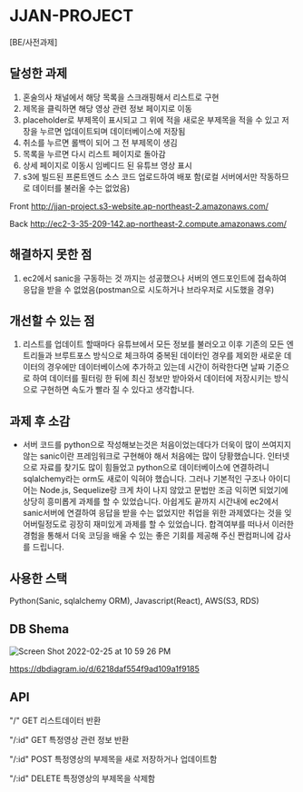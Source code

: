 # JJAN-PROJECT

[BE/사전과제]
## 달성한 과제
1. 혼술의사 채널에서 해당 목록을 스크래핑해서 리스트로 구현
2. 제목을 클릭하면 해당 영상 관련 정보 페이지로 이동
3. placeholder로 부제목이 표시되고 그 위에 적을 새로운 부제목을 적을 수 있고 저장을 누르면 업데이트되며 데이터베이스에 저장됨
4. 취소를 누르면 롤백이 되어 그 전 부제목이 생김
5. 목록을 누르면 다시 리스트 페이지로 돌아감
6. 상세 페이지로 이동시 임베디드 된 유튜브 영상 표시
7. s3에 빌드된 프론트엔드 소스 코드 업로드하여 배포 함(로컬 서버에서만 작동하므로 데이터를 불러올 수는 없었음)

Front
http://jjan-project.s3-website.ap-northeast-2.amazonaws.com/

Back
http://ec2-3-35-209-142.ap-northeast-2.compute.amazonaws.com/
## 해결하지 못한 점
1. ec2에서 sanic을 구동하는 것 까지는 성공했으나 서버의 엔드포인트에 접속하여 응답을 받을 수 없었음(postman으로 시도하거나 브라우저로 시도했을 경우)

## 개선할 수 있는 점
1. 리스트를 업데이트 할때마다 유튜브에서 모든 정보를 불러오고 이후 기존의 모든 엔트리들과 브루트포스 방식으로 체크하여 중복된 데이터인 경우를 제외한 새로운 데이터의 경우에만 데이터베이스에 추가하고 있는데 시간이 허락한다면 날짜 기준으로 하여 데이터를 필터링 한 뒤에 최신 정보만 받아와서 데이터에 저장시키는 방식으로 구현하면 속도가 빨라 질 수 있다고 생각합니다. 

## 과제 후 소감
- 서버 코드를 python으로 작성해보는것은 처음이었는데다가 더욱이 많이 쓰여지지 않는 sanic이란 프레임워크로 구현해야 해서 처음에는 많이 당황했습니다. 인터넷으로 자료를 찾기도 많이 힘들었고 python으로 데이터베이스에 연결하려니 sqlalchemy라는 orm도 새로이 익혀야 했습니다. 그러나 기본적인 구조나 아이디어는 Node.js, Sequelize랑 크게 차이 나지 않았고 문법만 조금 익히면 되었기에 상당히 흥미롭게 과제를 할 수 있었습니다. 아쉽게도 끝까지 시간내에 ec2에서 sanic서버에 연결하여 응답을 받을 수는 없었지만 취업을 위한 과제였다는 것을 잊어버릴정도로 굉장히 재미있게 과제를 할 수 있었습니다. 합격여부를 떠나서 이러한 경험을 통해서 더욱 코딩을 배울 수 있는 좋은 기회를 제공해 주신 짠컴퍼니에 감사를 드립니다. 

## 사용한 스택
Python(Sanic, sqlalchemy ORM), Javascript(React), AWS(S3, RDS)  

## DB Shema
![Screen Shot 2022-02-25 at 10 59 26 PM](https://user-images.githubusercontent.com/83294916/155727732-ab3b59e4-c9c6-43b1-b4c3-0442889edd21.png)

https://dbdiagram.io/d/6218daf554f9ad109a1f9185

## API 
"/"       GET    리스트데이터 반환

"/:id"   GET    특정영상 관련 정보 반환

"/:id"   POST   특정영상의 부제목을 새로 저장하거나 업데이트함

"/:id"   DELETE 특정영상의 부제목을 삭제함

